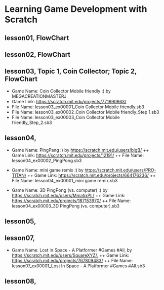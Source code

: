 # Learning Game Development with Scratch

## lesson01, FlowChart 

## lesson02, FlowChart

## lesson03, Topic 1, Coin Collector; Topic 2, FlowChart
+ Game Name: Coin Collector Mobile friendly :) by MEGACREATIONMASTERJ
+ Game Link: https://scratch.mit.edu/projects/771890863/
+ File Name: lesson03_ex00001_Coin Collector Mobile friendly.sb3
+ File Name: lesson03_ex00002_Coin Collector Mobile friendly_Step 1.sb3
+ File Name: lesson03_ex00003_Coin Collector Mobile friendly_Step_2.sb3

## lesson04, 
+ Game Name: PingPang :) by https://scratch.mit.edu/users/bigB/
++ Game Link: https://scratch.mit.edu/projects/12191/
++ File Name: lesson04_ex00002_PingPong.sb3

+ Game Name: mini game remix :) by https://scratch.mit.edu/users/PRO-TITAN/
++ Game Link: https://scratch.mit.edu/projects/664176236/
++ File Name: lesson04_ex00001_mini game remix.sb3

+ Game Name: 3D PingPong (vs. computer) :) by https://scratch.mit.edu/users/MmatixPL/
++ Game Link: https://scratch.mit.edu/projects/187153970/
++ File Name: lesson04_ex00003_3D PingPong (vs. computer).sb3

## lesson05, 


## lesson07, 
+ Game Name: Lost In Space - A Platformer #Games #All, by https://scratch.mit.edu/users/SquareXYZ/, 
++ Game Link: https://scratch.mit.edu/projects/767809483/
++ File Name: lesson07_ex00001_Lost In Space - A Platformer #Games #All.sb3

## lesson08, 

